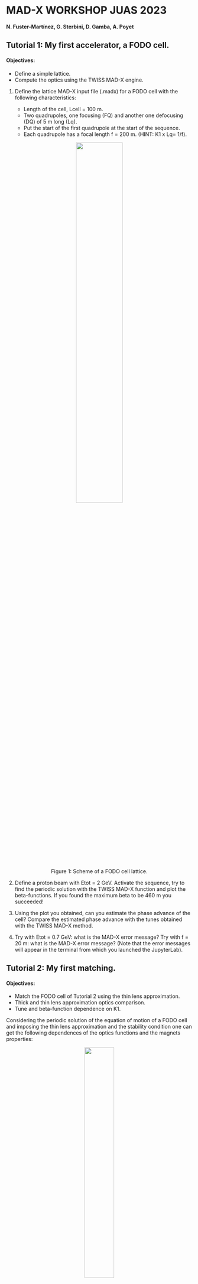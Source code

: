 # MAD-X WORKSHOP JUAS 2023
**N. Fuster-Martínez, G. Sterbini, D. Gamba, A. Poyet** 

## Tutorial 1: My first accelerator, a FODO cell.

#### Objectives:
   - Define a simple lattice.
   - Compute the optics using the TWISS MAD-X engine.
    
1.    Define the lattice MAD-X input file (.madx) for a FODO cell with the following characteristics:

      - Length of the cell, Lcell = 100 m.
      - Two quadrupoles, one focusing (FQ) and another one defocusing (DQ) of 5 m long (Lq).
      - Put the start of the first quadrupole at the start of the sequence.
      - Each quadrupole has a focal length f = 200 m. (HINT: K1 x Lq= 1/f). 

<p align="center">
<img src="Figures/Tutorial1_FODO.png" width="50%"/>
</p>

<p align="center">
Figure 1: Scheme of a FODO cell lattice.
</p>   

2. Define a proton beam with Etot = 2 GeV. Activate the sequence, try to find the periodic solution with the TWISS MAD-X function and plot the beta-functions. If you found the maximum beta to be 460 m you succeeded!

3. Using the plot you obtained, can you estimate the phase advance of the cell? Compare the estimated phase advance with the tunes obtained with the TWISS MAD-X method.
    
4. Try with Etot = 0.7 GeV: what is the MAD-X error message? Try with f = 20 m: what is the MAD-X error message? (Note that the error messages will appear in the terminal from which you launched the JupyterLab).

## Tutorial 2: My first matching.

#### Objectives:
   -  Match the FODO cell of Tutorial 2 using the thin lens approximation.
   -  Thick and thin lens approximation optics comparison.
   -  Tune and beta-function dependence on K1.

Considering the periodic solution of the equation of motion of a FODO cell and imposing the thin lens approximation and the stability condition one can get the following dependences of the optics functions and the magnets properties:

<p align="center">
<img src="Figures/Tutorial2_Figure1.png" width="40%"/>
</p>
<p align="center">
Figure 2: FODO thin lens approximation phase advance as a function of quadrupole properties.
</p>
<p align="center">
<img src="Figures/Tutorial2_Figure2.png" width="40%"/>
</p>
<p align="center">
Figure 3: FODO thin lens approximation beta-function as a function of quadrupole properties.
</p>

1. Try to TWISS the FODO cell defined in Tutorial 1 powering the quadrupoles to obtain a phase advance of ~ 90° in the cell using the thin lens approximation (Figure 1). 

2. What is the maximum beta-function value compared to the thin lens approximation solution from Figure 2?

3. Halve the focusing strength of the quadrupole, what is the effect of it on the maximum and minimum beta-functions and on the phase advance? Compare with the thin lens approximation from Figure 1 and Figure 2.

4. Compute the maximum beam size σ assuming a normalized emittance of 3 mrad mm and Etot = 7 TeV.

## Tutorial 3: Building a circular machine.

#### Objectives:
   - Build a circular machine by introducing dipoles into the FODO cell of Tutorial 1.
   - Use the MATCHING MAD-X engine to compute the strength of the magnets to get a desired tune.

1.    Consider now the FODO cell of Tutorial 2 and add 4 sector dipoles of 15 m long (assume 5 m of drift space between magnets). Consider a ring with 736 dipoles with equal bending angles.

<p align="center">
<img src="Figures/Tutorial3_FODO.png" width="40%"/>
</p>

<p align="center">
Figure 4: Scheme of a FODO cell with dipoles.
</p>

2. Do the dipoles (weak focusing) affect the maximum of the beta-functions and the dispersion? Compute the relative variation with and without dipoles on the maximum beta-function on the two planes.

3. From the phase advance of the FODO cell compute the horizontal and vertical tunes of the machine.

4. Suppose you want to set a tune of (60.2,67.2), use the MAD-X matching engine on a single FODO to get it.

**BONUS:**

B1. Change the total beam energy to 7 TeV. What is the new tune of the machine? Why?

B2. What is the maximum tune that you can reach with such a lattice? (HINT: what is the maximum phase advance per FODO cell in the thin lens approximation?).


## Tutorial 4: Natural chromaticity.

#### Objectives:
   - Quantify the natural chromaticity of a FODO cell (from Tutorial 3).
   - First tracking of particles using the tracking MAD-X engine to study the beam dynamics for different initial conditions.

<p align="center">
<img src="Figures/Tutorial4_chroma.jpg" width="50%"/>
</p>
<p align="center">
Figure 5: Chromaticity effect illustration.
</p>

1. Using the lattice and the MAD-X input file from Tutorial 3 match the tunes of the FODO cell to 0.25, both horizontal and vertical.

2. Using the chromaticity obtained from the TWISS, compute the tunes for particles with ∆p/p= 10^(-3).

3. Track particles with initial coordinates x, y, px, py = (1, 1, 0, 0) mm in 100 turns. Plot the x-px phase space. How does the particle move in the phase space turn after turn?

     (HINT: To use the TRACK MAD-X module you need to convert your lattice into thin and for that you need to have your SEQUENCE referred to the center of the elements).

4. Track a particle now with x, y, px, py = (100, 100, 0, 0) mm in 100 turns. Plot x-px phase-space. Does something change with respect to the previous case? Why?

**BONUS:**

B1. Repeat the tracking of points 3 and 4 but adding DELTAP = 10^(-2) to the TRACK command. How does the phase space look now? Is the tune still the same? It may help to look only at the first 4 turns to get a clear picture.

## Tutorial 5: Chromaticity correction and non-linearities.

#### Objectives:
   - Introduce sextupoles in the FODO cell for chromaticity correction.
   - Non-linearities impact on the beam dynamics.


<p align="center">
<img src="Figures/Tutorial5_chroma_correction.jpg" width="50%"/>
</p>
<p align="center">
Figure 6: Chromaticity correction scheme.
</p>

1. Add 0.5 m long sextupoles attached to the quadrupoles. With a matching block adjust the vertical and horizontal chromaticity of the cell (global parameters: DQ1 and DQ2) to zero, by powering the two sextupoles (K2_1 and K2_2). 

<p align="center">
<img src="Figures/Tutorial5_FODO.png" width="50%"/>
</p>

<p align="center">
Figure 7: FODO cell with dipoles and sextupoles scheme.
</p>

2. Using the K2_1 and K2_2 obtained in point 1 and the β-functions and dispersion at the sextupole location, evaluate using the formula the sextupolar effect Q1 for a particle of  ∆p/p= 10^(-2). Compare the results obtained in the Tutorial 4.

3. Track a particle with initial conditions x, y, px, py = (1, 1, 0, 0) mm in 100 cells and ∆p/p= 10^(-2). Plot the x-px phase-space. Did you manage to recover the original tune for the off-momentum particle?

4. Track now a particle with initial coordinates x, y, px, py = (100, 100, 0, 0) mm in 100 cells. How does the particle move cell after cell? Do you see the tunes? What is going on?

**BONUS:**

B1. Move the tunes to (0.23, 0.23) and repeat the questions 3 and 4. Is the particle now stable?

## Tutorial 6: Building a transfer line.

#### Objectives:
   - Build a transfer line and compute the optics for some initial conditions.
   - Matching a transfer line.

1.    Build a transfer line for a 2 GeV proton beam of 10 m length with 4 quadrupoles of 4 m long (centered at 2, 4, 6, and 8 m). With K1 values of 0.1, 0.1, 0.1, 0.1 m^(-2), respectively. Can you find a periodic solution?

<p align="center">
<img src="Figures/Tutorial6_TransferLine.png" width="50%"/>
</p>

<p align="center">
Figure 6: Transfer line scheme.
</p>

2. Can you find an initial conditions (IC) solution starting from (beta_x , alpha_x , beta_y , alpha_y) = (1, 0, 2, 0) m? Compute the corresponding quadrupole gradients. What are the final optical conditions at the end (beta_x_end , alpha_x_end , beta_y_end , alpha_y_end)?

3. Starting from (beta_x , alpha_x , beta_y , alpha_y) = (1, 0, 2, 0) m match the line to (beta_x_end , alpha_x_end , beta_y_end , alpha_y_end) = (2, 0, 1, 0) m at the end.

4. Starting from (beta_x , alpha_x , beta_y , alpha_y) = (1 , 0, 2, 0) m and the gradients obtained in the previous matching, match to the (beta_x_end , alpha_x_end , beta_y_end , alpha_y_end) found in the question number 2. Can you find back the K1 values of 0.1, 0.1, 0.1, 0.1 m^(-2), respectively. Compute the required gradients for this solution.

**BONUS:**

B1. Consider that the quadrupoles have an excitation current of a 100 A m^2 and an excitation magnetic factor of 2 T/m/A and an aperture of 40 mm diameter. Compute the magnetic field at the poles of the four quadrupoles for the two matching solutions of the exercise. (HINT: assume a linear regime and use a dimensional approach).
